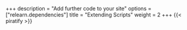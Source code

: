 +++
description = "Add further code to your site"
options = ["relearn.dependencies"]
title = "Extending Scripts"
weight = 2
+++
{{< piratify >}}